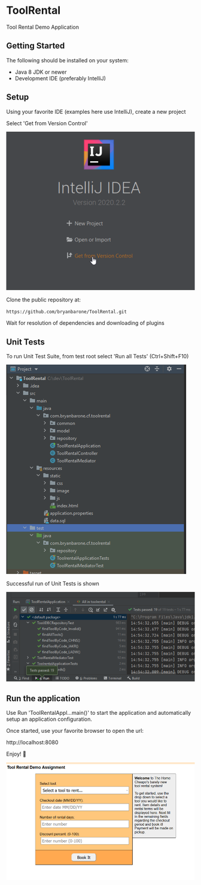 # ToolRental
Tool Rental Demo Application

## Getting Started
The following should be installed on your system:
* Java 8 JDK or newer
* Development IDE (preferably IntelliJ)

## Setup
Using your favorite IDE (examples here use IntelliJ), create a new project

Select 'Get from Version Control'

![Create project](https://raw.githubusercontent.com/bryanbarone/ReadmeImages/main/CreateProject.png)

Clone the public repository at:

`https://github.com/bryanbarone/ToolRental.git`

Wait for resolution of dependencies and downloading of plugins

## Unit Tests
To run Unit Test Suite, from test root select 'Run all Tests' (Ctrl+Shift+F10)

![Project structure](https://raw.githubusercontent.com/bryanbarone/ReadmeImages/main/ProjectStructure.png)

Successful run of Unit Tests is shown

![Run unit tests](https://raw.githubusercontent.com/bryanbarone/ReadmeImages/main/RunUnitTests.png)

## Run the application
Use Run 'ToolRentalAppl...main()' to start the application and automatically setup an application configuration.

Once started, use your favorite browser to open the url:

http://localhost:8080

Enjoy! :cowboy_hat_face:



![Project structure](https://raw.githubusercontent.com/bryanbarone/ReadmeImages/main/Demo.png)
